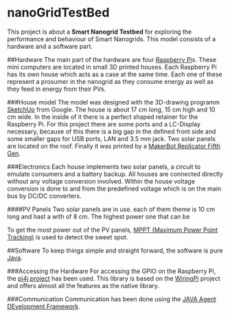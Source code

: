 # nanoGridTestBed
This project is about a **Smart Nanogrid Testbed** for exploring the performance and behaviour of Smart Nanogrids.
This model consists of a hardware and a software part.

##Hardware
The main part of the hardware are four [Raspberry Pi](https://www.raspberrypi.org)s. These mini computers are located in small 3D printed houses.
Each Raspberry Pi has its own house which acts as a case at the same time. Each one of these represent a prosumer in the nanogrid as they consume energy as well as they feed in energy from their PVs.

###House model
The model was designed with the 3D-drawing programm [SketchUp](http://www.sketchup.com) from Google.
The house is about 17 cm long, 15 cm high and 10 cm wide. In the inside of it there is a perfect shaped retainer for the Raspberry Pi.
For this project there are some ports and a LC-Display necessary, because of this there is a big gap in the defined front side and some smaller gaps for USB ports, LAN and 3.5 mm jack.
Two solar panels are located on the roof.
Finally it was printed by a [MakerBot Replicator Fifth Gen](https://eu.makerbot.com/shop/de/3d-drucker/replicator/55/makerbot-replicator).

###Electronics
Each house implements two solar panels, a circuit to emulate consumers and a battery backup. All houses are connected directly without any voltage conversion involved. Within the house voltage conversion is done to and from the predefined voltage which is on the main bus by DC/DC converters.

####PV Panels
Two solar panels are in use. each of them theme is 10 cm long and hast a with of 8 cm. The highest power one that can be

To get the most power out of the PV panels, [MPPT (Maximum Power Point Tracking)](https://en.wikipedia.org/wiki/Maximum_power_point_tracking) is used to detect the sweet spot.

##Software
To keep things simple and straight forward, the software is pure [Java](https://java.com/).

###Accessing the Hardware
For accessing the GPIO on the Raspberry Pi, the [pi4j project](http://pi4j.com) has been used. This library is based on the [WiringPi](http://wiringpi.com) project and offers almost all the features as the native library.

###Communication
Communication has been done using the [JAVA Agent DEvelopment Framework](http://jade.tilab.com).
